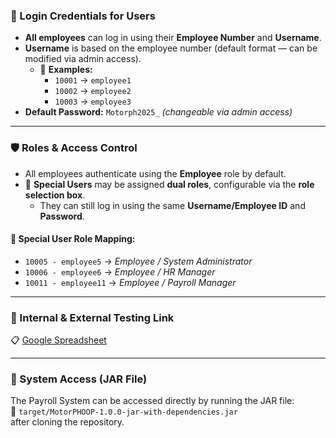 ### **🔐 Login Credentials for Users**

- **All employees** can log in using their **Employee Number** and **Username**.  
- **Username** is based on the employee number (default format — can be modified via admin access).  
  - 📌 **Examples:**  
    - `10001` → `employee1`  
    - `10002` → `employee2`  
    - `10003` → `employee3`  
- **Default Password:** `Motorph2025_` *(changeable via admin access)*  

---

### **🛡️ Roles & Access Control**

- All employees authenticate using the **Employee** role by default.  
- 🔄 **Special Users** may be assigned **dual roles**, configurable via the **role selection box**.  
  - They can still log in using the same **Username/Employee ID** and **Password**.

#### **👤 Special User Role Mapping:**  
- `10005 - employee5` → *Employee / System Administrator*  
- `10006 - employee6` → *Employee / HR Manager*  
- `10011 - employee11` → *Employee / Payroll Manager*  

---

### **🧪 Internal & External Testing Link**  
📋 [Google Spreadsheet](https://docs.google.com/spreadsheets/d/1aCH1qzQfVXXTyw_8ZTWDNwNq-k6L9_K9M-WwkOl83lQ/edit?usp=sharing)

---

### **🚀 System Access (JAR File)**  
The Payroll System can be accessed directly by running the JAR file:  
📁 `target/MotorPHOOP-1.0.0-jar-with-dependencies.jar`  
after cloning the repository.
